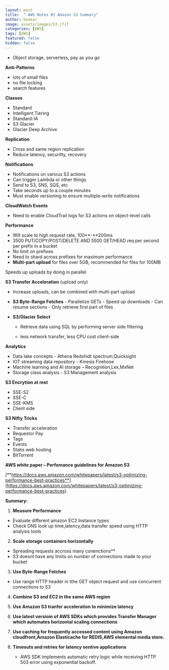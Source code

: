 ```yaml
---
layout: post
title:  " AWS Notes #1 Amazon S3 Summary"
author: baskar
image: assets/images/S3.jfif
categories: [AWS]
tags: [AWS]
featured: false
hidden: false
---
```




- Object storage, serverless, pay as you go

**Anti-Patterns**

- lots of small files
- no file locking
- search features

**Classes**

- Standard
- Intelligent Tiering
- Standard-IA
- S3 Glacier
- Glacier Deep Archive

**Replication**

- Cross and same region replication
- Reduce latency, securitty, recovery

**Notifications**

- Notifications on various S3 actions
- Can trigger Lambda or other things
- Send to S3, SNS, SQS, etc
- Take seconds up to a couple minutes
- Must enable versioning to ensure multiple-write notifications

**CloudWatch Events**

- Need to enable CloudTrail logs for S3 actions on object-level calls

**Performance**

- Will scale to high request rate, 100**-**200ms
- 3500 PUT/COPY/POST/DELETE AND 5500 GET/HEAD req per second per prefix in a bucket
- No limit on prefixes
- Need to shard across prefixes for maximum performance
- **Multi-part upload** for files over 5GB, recommended for files for 100MB

Speeds up uploads by doing in parallel

**S3 Transfer Acceleration** (upload only)

- Increase uploads, can be combined with multi-part upload

- **S3 Byte-Range Fetches**
          -  Parallelize GETs
          -  Speed up downloads
          -  Can resume sections
          -  Only retrieve first part of files

        
- **S3/Glacier Select**

   - Retrieve data using SQL by performing server side filtering

   - less network transfer, less CPU cost client-side







**Analytics**

- Data lake concepts              - Athena Redshidt spectrum,Quicksight
- IOT streaming data repository   - Kinesis Firehose
- Machine learning and AI storage – Recognition,Lex,MxNet
- Storage class analysis          - S3 Management analysis


**S3 Encrytion at rest**

- SSE-S2
- SSE-C
- SSE-KMS
- Client side


**S3 Nifty Tricks**

- Transfer acceleration
- Requestor Pay
- Tags
- Events
- Statis web hosting
- BitTorrent




**AWS white paper – Perfomance guidelines for Amazon S3**

[**https://docs.aws.amazon.com/whitepapers/latest/s3-optimizing-performance-best-practices**](https://docs.aws.amazon.com/whitepapers/latest/s3-optimizing-performance-best-practices)

**Summary:**

1. **Measure Performance**
- Evaluate different amazon EC2 Instance types
- Check DNS look up time,latency,data transfer speed using HTTP analysis tools

2. **Scale storage containers horizontally**
- Spreading requests accross many conenctions**
- S3 doesnt have any limits on number of connections made to your bucket

3. **Use Byte-Range Fetches**
- Use range HTTP header in tthe GET object request and use concurrent connections to S3

4. **Combine S3 and EC2 in the same AWS region**

5. **Use Amazon S3 tranfer acceleration to minimize latency**

6. **Use latest versioin of AWS SDKs which provides Transfer Manager which automates horizontal scaling connections**

7. **Use caching for frequently accessed content using Amazon cloudfront,Amazon Elasticache for REDIS,AWS elemental media store.**
8. **Timeouts and retries for latency sentive applications**
   - AWS SDK implements automatic retry logic while receiving HTTP 503 error using exponential backoff.

